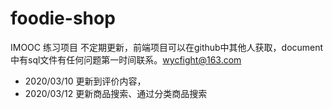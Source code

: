 # foodie-shop
IMOOC 练习项目 不定期更新，前端项目可以在github中其他人获取，document中有sql文件有任何问题第一时间联系。wycfight@163.com
- 2020/03/10 更新到评价内容，
- 2020/03/12 更新商品搜索、通过分类商品搜索
